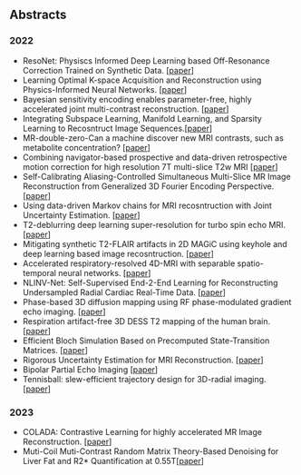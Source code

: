 ## Abstracts
### 2022
- ResoNet: Physiscs Informed Deep Learning based Off-Resonance Correction Trained on Synthetic Data. [[paper](https://submissions.mirasmart.com/ISMRM2022/Itinerary/Files/PDFFiles/0555.html)]
- Learning Optimal K-space Acquisition and Reconstruction using Physics-Informed Neural Networks.  [[paper](https://submissions.mirasmart.com/ISMRM2022/Itinerary/Files/PDFFiles/0050.html)]
- Bayesian sensitivity encoding enables parameter-free, highly accelerated joint multi-contrast reconstruction. [[paper](https://submissions.mirasmart.com/ISMRM2022/Itinerary/Files/PDFFiles/3444.html)]
- Integrating Subspace Learning, Manifold Learning, and Sparsity Learning to Recosntruct Image Sequences.[[paper](https://submissions.mirasmart.com/ISMRM2022/Itinerary/Files/PDFFiles/3448.html)]
- MR-double-zero-Can a machine discover new MRI contrasts, such as metabolite concentration? [[paper](https://submissions.mirasmart.com/ISMRM2022/Itinerary/Files/PDFFiles/0103.html)]
- Combining navigator-based prospective and data-driven retrospective motion correction for high resolution 7T multi-slice T2w MRI [[paper](https://submissions.mirasmart.com/ISMRM2022/Itinerary/Files/PDFFiles/3298.html)]
- Self-Calibrating Aliasing-Controlled Simultaneous Multi-Slice MR Image Reconstruction from Generalized 3D Fourier Encoding Perspective. [[paper](https://submissions.mirasmart.com/ISMRM2022/Itinerary/Files/PDFFiles/0242.html)]
- Using data-driven Markov chains for MRI recosntruction with Joint Uncertainty Estimation. [[paper](https://submissions.mirasmart.com/ISMRM2022/Itinerary/Files/PDFFiles/0298.html)]
- T2-deblurring deep learning super-resolution for turbo spin echo MRI. [[paper](https://submissions.mirasmart.com/ISMRM2022/Itinerary/Files/PDFFiles/0302.html)]
- Mitigating synthetic T2-FLAIR artifacts in 2D MAGiC using keyhole and deep learning based image recosntruction. [[paper](https://submissions.mirasmart.com/ISMRM2022/Itinerary/Files/PDFFiles/0306.html)]
- Accelerated respiratory-resolved 4D-MRI with separable spatio-temporal neural networks. [[paper](https://submissions.mirasmart.com/ISMRM2022/Itinerary/Files/PDFFiles/0305.html)]
- NLINV-Net: Self-Supervised End-2-End Learning for Reconstructing Undersampled Radial Cardiac Real-Time Data. [[paper](https://submissions.mirasmart.com/ISMRM2022/Itinerary/Files/PDFFiles/0499.html)]
- Phase-based 3D diffusion mapping using RF phase-modulated gradient echo imaging. [[paper](https://submissions.mirasmart.com/ISMRM2022/Itinerary/Files/PDFFiles/0510.html)]
- Respiration artifact-free 3D DESS T2 mapping of the human brain. [[paper](https://submissions.mirasmart.com/ISMRM2022/Itinerary/Files/PDFFiles/0760.html)]
- Efficient Bloch Simulation Based on Precomputed State-Transition Matrices. [[paper](https://submissions.mirasmart.com/ISMRM2022/Itinerary/Files/PDFFiles/0748.html)]
- Rigorous Uncertainty Estimation for MRI Reconstruction. [[paper](https://submissions.mirasmart.com/ISMRM2022/Itinerary/Files/PDFFiles/0749.html)]
- Bipolar Partial Echo Imaging [[paper](https://submissions.mirasmart.com/ISMRM2022/Itinerary/Files/PDFFiles/1715.html)]
- Tennisball: slew-efficient trajectory design for 3D-radial imaging. [[paper](https://submissions.mirasmart.com/ISMRM2022/Itinerary/Files/PDFFiles/1712.html)]

### 2023
- COLADA: Contrastive Learning for highly accelerated MR Image Reconstruction. [[paper]([https://submissions.mirasmart.com/ISMRM2023/Itinerary/PresentationDetail.aspx?evdid=1809](https://submissions.mirasmart.com/ISMRM2022/Itinerary/Files/PDFFiles/1809.html))]
- Muti-Coil Muti-Contrast Random Matrix Theory-Based Denoising for Liver Fat and R2* Quantification at 0.55T[[paper](https://submissions.mirasmart.com/ISMRM2023/Itinerary/PresentationDetail.aspx?evdid=0311)]
